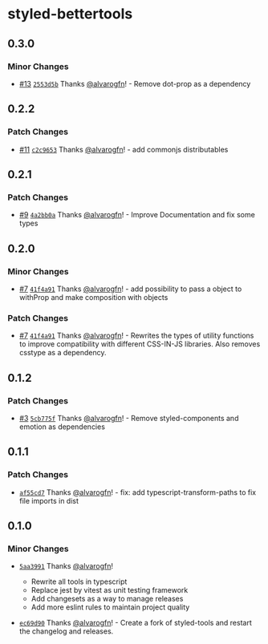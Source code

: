 # styled-bettertools

## 0.3.0

### Minor Changes

- [#13](https://github.com/alvarogfn/styled-bettertools/pull/13) [`2553d5b`](https://github.com/alvarogfn/styled-bettertools/commit/2553d5bd465af05c21c9cd8c667274ff1db6ab94) Thanks [@alvarogfn](https://github.com/alvarogfn)! - Remove dot-prop as a dependency

## 0.2.2

### Patch Changes

- [#11](https://github.com/alvarogfn/styled-bettertools/pull/11) [`c2c9653`](https://github.com/alvarogfn/styled-bettertools/commit/c2c965340b9a8616f2336e60925da1c3885ed4a3) Thanks [@alvarogfn](https://github.com/alvarogfn)! - add commonjs distributables

## 0.2.1

### Patch Changes

- [#9](https://github.com/alvarogfn/styled-bettertools/pull/9) [`4a2bb0a`](https://github.com/alvarogfn/styled-bettertools/commit/4a2bb0ae271b3ded7e25899ecf3e20a1c30bb73f) Thanks [@alvarogfn](https://github.com/alvarogfn)! - Improve Documentation and fix some types

## 0.2.0

### Minor Changes

- [#7](https://github.com/alvarogfn/styled-bettertools/pull/7) [`41f4a91`](https://github.com/alvarogfn/styled-bettertools/commit/41f4a9108b3bf9a95b0e34b23b5100181e00b371) Thanks [@alvarogfn](https://github.com/alvarogfn)! - add possibility to pass a object to withProp and make composition with objects

### Patch Changes

- [#7](https://github.com/alvarogfn/styled-bettertools/pull/7) [`41f4a91`](https://github.com/alvarogfn/styled-bettertools/commit/41f4a9108b3bf9a95b0e34b23b5100181e00b371) Thanks [@alvarogfn](https://github.com/alvarogfn)! - Rewrites the types of utility functions to improve compatibility with different CSS-IN-JS libraries. Also removes csstype as a dependency.

## 0.1.2

### Patch Changes

- [#3](https://github.com/alvarogfn/styled-bettertools/pull/3) [`5cb775f`](https://github.com/alvarogfn/styled-bettertools/commit/5cb775f102ba8c2d80140f8114c9c9c68433aef0) Thanks [@alvarogfn](https://github.com/alvarogfn)! - Remove styled-components and emotion as dependencies

## 0.1.1

### Patch Changes

- [`af55cd7`](https://github.com/alvarogfn/styled-bettertools/commit/af55cd70715ff4b3017bf03ff004123cbafc65e2) Thanks [@alvarogfn](https://github.com/alvarogfn)! - fix: add typescript-transform-paths to fix file imports in dist

## 0.1.0

### Minor Changes

- [`5aa3991`](https://github.com/alvarogfn/styled-bettertools/commit/5aa39913c4fefb6c45451a4ddb2b4dcc4b38ec49)
  Thanks [@alvarogfn](https://github.com/alvarogfn)!

  - Rewrite all tools in typescript
  - Replace jest by vitest as unit testing framework
  - Add changesets as a way to manage releases
  - Add more eslint rules to maintain project quality

- [`ec69d90`](https://github.com/alvarogfn/styled-bettertools/commit/ec69d9009b8064d5229f1d9d61f33729485d176f) Thanks [@alvarogfn](https://github.com/alvarogfn)! - Create a fork of styled-tools and restart the changelog and releases.
